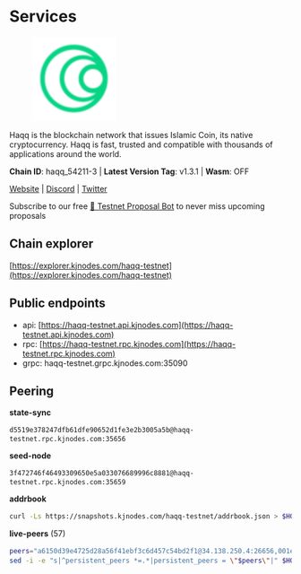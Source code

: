 # Services

<figure><img src="https://raw.githubusercontent.com/kj89/cosmos-images/main/logos/haqq.png" width="150" alt=""><figcaption></figcaption></figure>

Haqq is the blockchain network that issues Islamic Coin,  its native cryptocurrency. Haqq is fast, trusted and  compatible with thousands of applications around the world.

**Chain ID**: haqq_54211-3 | **Latest Version Tag**: v1.3.1 | **Wasm**: OFF

[Website](https://islamiccoin.net) | [Discord](https://discord.gg/hU9MHG5kZq) | [Twitter](https://twitter.com/Islamic_Coin)



Subscribe to our free [🤖 Testnet Proposal Bot](https://t.me/kjnodes_testnet_proposal_bot) to never miss upcoming proposals


## Chain explorer
[https://explorer.kjnodes.com/haqq-testnet](https://explorer.kjnodes.com/haqq-testnet)

## Public endpoints

* api: [https://haqq-testnet.api.kjnodes.com](https://haqq-testnet.api.kjnodes.com)
* rpc: [https://haqq-testnet.rpc.kjnodes.com](https://haqq-testnet.rpc.kjnodes.com)
* grpc: haqq-testnet.grpc.kjnodes.com:35090

## Peering

**state-sync**

```text
d5519e378247dfb61dfe90652d1fe3e2b3005a5b@haqq-testnet.rpc.kjnodes.com:35656
```

**seed-node**

```text
3f472746f46493309650e5a033076689996c8881@haqq-testnet.rpc.kjnodes.com:35659
```

**addrbook**
```bash
curl -Ls https://snapshots.kjnodes.com/haqq-testnet/addrbook.json > $HOME/.haqqd/config/addrbook.json
```

**live-peers** (57)
```bash
peers="a6150d39e4725d28a56f41ebf3c6d457c54bd2f1@34.138.250.4:26656,001eb7a3a03dc11539541737262c4ddc84dec283@91.195.101.98:26656,26f20a2f80a4738a30a9634947a3aae67da31be3@65.108.254.227:26656,ed145a35b436878c1f1c10634bd18600f3696e17@95.217.181.142:26656,ba56c564a5430632e59e2b08fc348735bc56b32f@154.12.232.140:26656,56158e0f2acf850114e82644afceb565a73b08cc@185.144.99.95:26656,78e3ef8adf819b479acc13a2f92ab5c0fa350aeb@66.45.231.30:11464,0629018cef2e53288757381ffdc0b84cbb5931cc@95.216.1.249:26656,23ff658b56fbb8bc73372973a34733ff5d79b435@142.132.202.50:11604,bb9c3d1c6fb845602f9f595802765fc86a0f3b10@154.26.137.198:26656,927a323649e7dd8d4c75da6e5edaee439652b46f@65.109.92.241:20116,48a2a7762a579d25bca95b0a3548b714238dd60b@213.239.216.252:20656,90b1d14fc7393c6b6452ecf8b3cdd078a445a238@65.109.112.178:29656,5fff90a628395b951d5fb34c64ae6c304b54d2e5@94.130.137.225:36656,45bc6d84ffb3bb725cf78e82205639797c30af67@65.108.199.62:26656,6771e65c1b30cc514faf5943320fdda480fe9124@95.216.39.183:26656,3df5a68b919177179c6dcb0b9c9354fd6bbba1c8@65.109.92.240:20116,47a269c3e30f70d8234a2afd8e9055e74129fde0@65.108.129.29:36656,b72f2156db8c87e679dc853730746ff40038120c@213.239.215.77:26656,32a8eec046b95e8646ff0810b4596dc7083a0beb@65.108.145.131:26656,b9e8ec4eeb359e1b3cf5675563e72787b9d40adf@95.217.132.146:26656,940ee270ea94dfbab38eb931c4561d0a64467911@65.108.132.173:35656,d5519e378247dfb61dfe90652d1fe3e2b3005a5b@65.109.68.190:35656,64a840f6f5344a22a485b2818f9da9a457d42827@95.217.57.232:36656,23a1176c9911eac442d6d1bf15f92eeabb3981d5@45.83.173.18:26656,cf5d60d0cdbdeb68caf1993a7422f942d37b56a7@194.163.142.120:35656,62bf004201a90ce00df6f69390378c3d90f6dd7e@45.83.173.19:26656,bc777df96c83c0433561c88c541dbbc520928f6c@195.3.221.239:26656,589f76a7932cf6d4ecf601a11ccc0a721b9a4ee4@65.109.85.170:29656,16f40215d018c7d657fef0bb5ce2950251d525d2@148.251.51.144:36656,a884387139109784cad9193652b82ef20a85d713@38.242.159.148:26656,ee4db669ed2ff87cb2a47f848fa061517eb47737@161.97.151.46:26656,f50b6abb555c0d420834860d9a8f499801bb3ae8@135.181.62.222:26656,302466457301efc7b12f61561b85ab366ece5659@142.132.248.253:26656,7f2828e3910a4b165a65e5bfb2465c1e809bad3b@65.108.48.182:26656,f54d4de6d4ae81ec8a2315b54247872b315f198d@65.109.57.9:26656,5c11c697aaf2dabf96e3eb7e7e621c200bd309ee@65.21.225.58:26656,1fefb6b75431482502e125a290deba1e7e539d4e@135.181.148.11:26656,cf0fd9aeb45059adbfa9eb99352dd67b85b86072@65.109.106.91:21656,70c1b8334bf08fe5d56fb53d07da11f01faa560b@65.109.30.90:26656,b09a7df87767ae782099d5ee352d679e3260247a@65.108.124.219:34656,29731457774b61da8186b9c764e8f7c1e2465e3e@142.93.36.176:26656,f1b1df46afd4c9d4f66051437078c0b85bc6b67b@65.108.206.118:61056,5f836eb8b9c600e8050bfcb025dc6234bf7d8796@65.108.9.230:35656,b1c07038b5b9b96d6fb35e4bb417af7ed238e733@95.217.35.186:26656,9eb507f9365313dbe7f426050fec9648298f58ee@109.205.183.51:26656,5b2ee53c742ce5d392b93c8f193f489a4f13f685@5.189.186.222:26656,fae901a5a0bf51b9d356154e090381e2843d0aa5@65.109.107.172:26656,24e894d4d8a18276acf6051cccf369a1ce69842d@65.108.151.105:26656,f93085d78df16bbd16a525683af7f857ce1cd983@188.40.98.169:36656,3ba8280c245f4d63a8f7913aea64a5071f0c76d7@65.109.18.166:54656,230d299006a432b0f44534ca8a19c8c876c0ccb3@85.10.193.246:26656,6fad54232f11a0306bd0d942c2ec5f9ba0ae2f1a@34.91.54.209:26656,f57fae1bdea281392b563a58978a2d8c0a37725f@95.217.233.234:26656,3f5110515b76596e05a447fd50e4727eaad00124@188.34.201.77:26656,2d13d679b64e1a574904a140f72815644ec71131@65.21.133.125:30656,59af99085c961a6a5c8dc4bc8b3abffda16ddccb@135.181.38.62:26656"
sed -i -e "s|^persistent_peers *=.*|persistent_peers = \"$peers\"|" $HOME/.haqqd/config/config.toml
```
